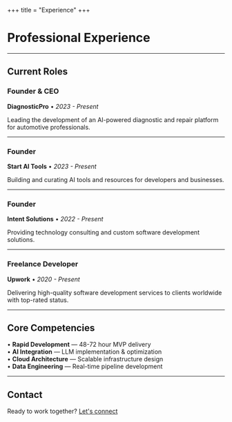 +++
title = "Experience"
+++

# Professional Experience

---

## Current Roles

### Founder & CEO
**DiagnosticPro** • *2023 - Present*

Leading the development of an AI-powered diagnostic and repair platform for automotive professionals.

---

### Founder
**Start AI Tools** • *2023 - Present*

Building and curating AI tools and resources for developers and businesses.

---

### Founder
**Intent Solutions** • *2022 - Present*

Providing technology consulting and custom software development solutions.

---

### Freelance Developer
**Upwork** • *2020 - Present*

Delivering high-quality software development services to clients worldwide with top-rated status.

---

## Core Competencies

• **Rapid Development** — 48-72 hour MVP delivery  
• **AI Integration** — LLM implementation & optimization  
• **Cloud Architecture** — Scalable infrastructure design  
• **Data Engineering** — Real-time pipeline development  

---

## Contact

Ready to work together? [Let's connect](mailto:jeremy@intentsolutions.io)